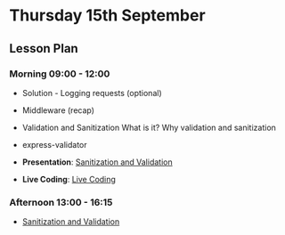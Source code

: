 # Thursday 15th September

## Lesson Plan

### Morning 09:00 - 12:00

+ Solution - Logging requests (optional)
+ Middleware (recap)
+ Validation and Sanitization
  What is it?
  Why validation and sanitization
+ express-validator
+ **Presentation**: [Sanitization and Validation](https://docs.google.com/presentation/d/1UI0E2XBfOyIQzqACBDe4kZEu005M26mteiXC3BojzFQ/edit?usp=sharing)

+ **Live Coding**: [Live Coding](https://github.com/FbW-WD21-E11/validation-example)

### Afternoon 13:00 - 16:15

+ [Sanitization and Validation](https://github.com/DigitalCareerInstitute/BE-Server-Middleware)
